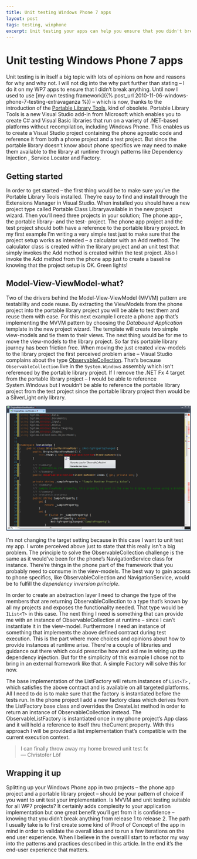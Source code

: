 ```yaml
---
title: Unit testing Windows Phone 7 apps
layout: post
tags: testing, winphone
excerpt: Unit testing your apps can help you ensure that you didn't break anything between versions.
---
```

# Unit testing Windows Phone 7 apps

Unit testing is in itself a big topic with lots of opinions on how and reasons for why and why not. I will not dig into the why part further than stating – I do it on my WP7 apps to ensure that I didn’t break anything. Until now I used to use [my own testing framework]({% post_url 2010-11-06-windows-phone-7-testing-extravaganza %}) – which is now, thanks to the introduction of the [Portable Library Tools](https://visualstudiogallery.msdn.microsoft.com/b0e0b5e9-e138-410b-ad10-00cb3caf4981), kind of obsolete.
Portable Library Tools is a new Visual Studio add-in from Microsoft which enables you to create C# and Visual Basic libraries that run on a variety of .NET-based platforms without recompilation, including Windows Phone. This enables us to create a Visual Studio project containing the phone agnostic code and reference it from both a phone project and a test project. But since the portable library doesn’t know about phone specifics we may need to make them available to the library at runtime through patterns like Dependency Injection , Service Locator and Factory.

## Getting started

In order to get started – the first thing would be to make sure you’ve the Portable Library Tools installed. They’re easy to find and install through the Extensions Manager in Visual Studio. When installed you should have a new project type called Portable Class Libraryavailable in the new project wizard. Then you’ll need three projects in your solution; The phone app-, the portable library- and the test- project. The phone app project and the test project should both have a reference to the portable library project.
In my first example I’m writing a very simple test just to make sure that the project setup works as intended – a calculator with an Add method. The calculator class is created within the library project and an unit test that simply invokes the Add method is created within the test project. Also I invoke the Add method from the phone app just to create a baseline knowing that the project setup is OK.
Green lights!

## Model-View-ViewModel-what?

Two of the drivers behind the Model-View-ViewModel (MVVM) pattern are testability and code reuse. By extracting the ViewModels from the phone project into the portable library project you will be able to test them and reuse them with ease.
For this next example I create a phone app that’s implementing the MVVM pattern by choosing the *Databound Application* template in the new project wizard. The template will create two simple view-models and tie them to their views. The next thing would be for me to move the view-models to the library project.
So far this portable library journey has been friction free. When moving the just created view-models to the library project the first perceived problem arise – Visual Studio complains about the type [ObservableCollection](http://msdn.microsoft.com/en-us/library/ms668604(v=VS.95).aspx). That’s because `ObservableCollection` live in the `System.Windows` assembly which isn’t referenced by the portable library project. If I remove the .NET Fx 4 target from the portable library project – I would be able to reference System.Windows but I wouldn’t be able to reference the portable library project from the test project since the portable library project then would be a SilverLight only library.

![No ObservableCollection](/assets/2011-08-14-unit-testing-windows-phone-7-apps/no-observablecollection.png)

I’m not changing the target setting because in this case I want to unit test my app. I wrote perceived above just to state that this really isn’t a big problem. The principle to solve the ObservableCollection challenge is the same as it would’ve been for the phone’s NavigationService class for instance. There’re things in the phone part of the framework that you probably need to consume in the view-models. The best way to gain access to phone specifics, like ObservableCollection and NavigationService, would be to fulfill the *dependency inversion principle*.

In order to create an abstraction layer I need to change the type of the members that are returning ObservableCollection to a type that’s known by all my projects and exposes the functionality needed. That type would be `IList<T>` in this case. The next thing I need is something that can provide me with an instance of ObservableCollection at runtime – since I can’t instantiate it in the view-model. Furthermore I need an instance of something that implements the above defined contract during test execution. This is the part where more choices and opinions about how to provide instances at runtime arise. There’re a couple of libraries and guidance out there which could prescribe how and aid me in wiring up the dependency injection. But for the simplicity of this example I chose not to bring in an external framework like that. A simple Factory will solve this for now.

The base implementation of the ListFactory will return instances of `List<T>` , which satisfies the above contract and is available on all targeted platforms. All I need to do is to make sure that the factory is instantiated before the tests run. In the phone project I add a new factory class which derives from the ListFactory base class and overrides the CreateList method in order to return an instance of ObservableCollection instead. The ObservableListFactory is instantiated once in my phone project’s App class and it will hold a reference to itself thru theCurrent property. With this approach I will be provided a list implementation that’s compatible with the current execution context.

> I can finally throw away my home brewed unit test fx  
&mdash; Christofer Löf

## Wrapping it up

Splitting up your Windows Phone app in two projects – the phone app project and a portable library project – should be your pattern of choice if you want to unit test your implementation.
Is MVVM and unit testing suitable for all WP7 projects?
It certainly adds complexity to your application implementation but one great benefit you’ll get from it is confidence – knowing that you didn’t break anything from release 1 to release 2. The path I usually take is to first create some kind of Proof of Concept of the app in mind in order to validate the overall idea and to run a few iterations on the end user experience. When I believe in the overall I start to refactor my way into the patterns and practices described in this article. In the end it’s the end-user experience that matters.